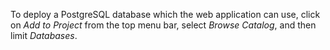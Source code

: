 To deploy a PostgreSQL database which the web application can use, click on _Add to Project_ from the top menu bar, select _Browse Catalog_, and then limit _Databases_.
